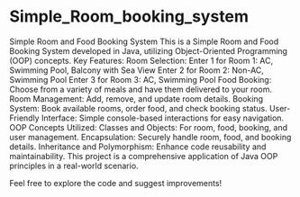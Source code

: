 # Simple_Room_booking_system
Simple Room and Food Booking System This is a Simple Room and Food Booking System developed in Java, utilizing Object-Oriented Programming (OOP) concepts. 
Key Features:
Room Selection:
Enter 1 for Room 1: AC, Swimming Pool, Balcony with Sea View
Enter 2 for Room 2: Non-AC, Swimming Pool
Enter 3 for Room 3: AC, Swimming Pool
Food Booking: Choose from a variety of meals and have them delivered to your room.
Room Management: Add, remove, and update room details.
Booking System: Book available rooms, order food, and check booking status.
User-Friendly Interface: Simple console-based interactions for easy navigation.
OOP Concepts Utilized:
Classes and Objects: For room, food, booking, and user management.
Encapsulation: Securely handle room, food, and booking details.
Inheritance and Polymorphism: Enhance code reusability and maintainability.
This project is a comprehensive application of Java OOP principles in a real-world scenario.

Feel free to explore the code and suggest improvements!

